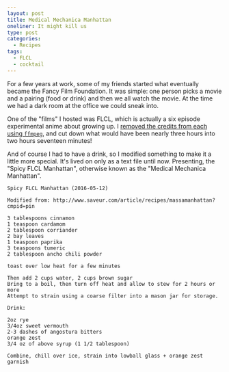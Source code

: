 ```yaml
---
layout: post
title: Medical Mechanica Manhattan
oneliner: It might kill us
type: post
categories:
  - Recipes
tags:
  - FLCL
  - cocktail
---
```


For a few years at work, some of my friends started what eventually became the Fancy Film Foundation. It was simple: one person picks a movie and a pairing (food or drink) and then we all watch the movie. At the time we had a dark room at the office we could sneak into.

One of the "films" I hosted was FLCL, which is actually a six episode experimental anime about growing up. I [removed the credits from each using `ffmpeg`](/stuff/flcl-recut-cuts.sh), and cut down what would have been nearly three hours into two hours seventeen minutes!

And of course I had to have a drink, so I modified something to make it a little more special. It's lived on only as a text file until now. Presenting, the "Spicy FLCL Manhattan", otherwise known as the "Medical Mechanica Manhattan".

```
Spicy FLCL Manhattan (2016-05-12)

Modified from: http://www.saveur.com/article/recipes/massamanhattan?cmpid=pin

3 tablespoons cinnamon
1 teaspoon cardamom
2 tablespoon corriander
2 bay leaves
1 teaspoon paprika
3 teaspoons tumeric
2 tablespoon ancho chili powder

toast over low heat for a few minutes

Then add 2 cups water, 2 cups brown sugar
Bring to a boil, then turn off heat and allow to stew for 2 hours or more
Attempt to strain using a coarse filter into a mason jar for storage.

Drink:

2oz rye
3/4oz sweet vermouth
2-3 dashes of angostura bitters
orange zest
3/4 oz of above syrup (1 1/2 tablespoon)

Combine, chill over ice, strain into lowball glass + orange zest garnish
```